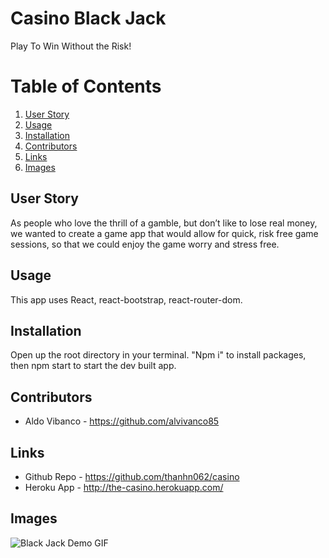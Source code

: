 # Casino Black Jack

Play To Win  Without the Risk!

# Table of Contents
1. [User Story](#User-Story)
2. [Usage](#Usage)
3. [Installation](#Installation)
4. [Contributors](#Contributors)
5. [Links](#Links)
6. [Images](#Images)


## User Story
As people who  love the thrill of a gamble,  but don’t like to lose real money,  we wanted to create a game app that would allow for quick, risk free game sessions, so that we could  enjoy the game worry  and stress free. 

## Usage

This app uses React, react-bootstrap, react-router-dom.

## Installation

Open up the root directory in your terminal. "Npm i" to install packages, then npm start to start the dev built app.

## Contributors
* Aldo Vibanco - https://github.com/alvivanco85

## Links
* Github Repo - https://github.com/thanhn062/casino
* Heroku App - http://the-casino.herokuapp.com/

## Images
![Black Jack Demo GIF](https://github.com/thanhn062/casino/blob/master/client/src/Assets/Images/Black-Jack.gif)
